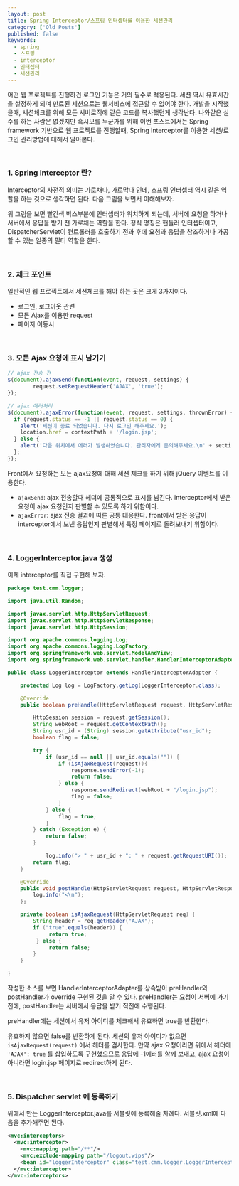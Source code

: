 ```yaml
---
layout: post
title: Spring Interceptor/스프링 인터셉터를 이용한 세션관리
category: ['Old Posts']
published: false
keywords:
  - spring
  - 스프링
  - interceptor
  - 인터셉터
  - 세션관리
---
```


어떤 웹 프로젝트를 진행하건 로그인 기능은 거의 필수로 적용된다. 세션 역시 유효시간을 설정하게 되며 만료된 세션으로는 웹서비스에 접근할 수 없어야 한다. 개발을 시작했을때, 세션체크를 위해 모든 서버로직에 같은 코드를 복사했던게 생각난다. 나와같은 실수를 하는 사람은 없겠지만 혹시모를 누군가를 위해 이번 포스트에서는 Spring framework 기반으로 웹 프로젝트를 진행할때, Spring Interceptor를 이용한 세션/로그인 관리방법에 대해서 알아본다.

<br/>

### 1. Spring Interceptor 란?

Interceptor의 사전적 의미는 가로채다, 가로막다 인데, 스프링 인터셉터 역시 같은 역할을 하는 것으로 생각하면 된다. 다음 그림을 보면서 이해해보자.

[//]: # (![interceptor]&#40;{{"/images/posts/interceptor.png"| relative_url}}&#41;)
[//]: # (*<a href="https://addio3305.tistory.com/43?category=772645">사진 출처</a>*)

위 그림을 보면 빨간색 박스부분에 인터셉터가 위치하게 되는데, 서버에 요청을 하거나 서버에서 응답을 받기 전 가로채는 역할을 한다. 정식 명칭은 핸들러 인터셉터이고, DispatcherServlet이 컨트롤러를 호출하기 전과 후에 요청과 응답을 참조하거나 가공할 수 있는 일종의 필터 역할을 한다.

<br/>

### 2. 체크 포인트

일반적인 웹 프로젝트에서 세션체크를 해야 하는 곳은 크게 3가지이다.

- 로그인, 로그아웃 관련
- 모든 Ajax를 이용한 request
- 페이지 이동시

<br/>

### 3. 모든 Ajax 요청에 표시 남기기

```javascript
// ajax 전송 전
$(document).ajaxSend(function(event, request, settings) {
		request.setRequestHeader('AJAX', 'true');
});

// ajax 에러처리
$(document).ajaxError(function(event, request, settings, thrownError) {
  if (request.status == -1 || request.status == 0) {
    alert('세션이 종료 되었습니다. 다시 로그인 해주세요.');
    location.href = contextPath + '/login.jsp';
  } else {
    alert('다음 위치에서 에러가 발생하였습니다. 관리자에게 문의해주세요.\n' + settings.url);
  };
});
```

Front에서 요청하는 모든 ajax요청에 대해 세션 체크를 하기 위해 jQuery 이벤트를 이용한다.
- `ajaxSend`: ajax 전송할때 헤더에 공통적으로 표시를 남긴다. interceptor에서 받은 요청이 ajax 요청인지 판별할 수 있도록 하기 위함이다.
- `ajaxError`: ajax 전송 결과에 따른 공통 대응한다. front에서 받은 응답이 interceptor에서 보낸 응답인지 판별해서 특정 페이지로 돌려보내기 위함이다.

<br/>

### 4. LoggerInterceptor.java 생성

이제 interceptor를 직접 구현해 보자.

```java
package test.cmm.logger;

import java.util.Random;

import javax.servlet.http.HttpServletRequest;
import javax.servlet.http.HttpServletResponse;
import javax.servlet.http.HttpSession;

import org.apache.commons.logging.Log;
import org.apache.commons.logging.LogFactory;
import org.springframework.web.servlet.ModelAndView;
import org.springframework.web.servlet.handler.HandlerInterceptorAdapter;

public class LoggerInterceptor extends HandlerInterceptorAdapter {

	protected Log log = LogFactory.getLog(LoggerInterceptor.class);

	@Override
	public boolean preHandle(HttpServletRequest request, HttpServletResponse response, Object handler) throws Exception {

		HttpSession session = request.getSession();
		String webRoot = request.getContextPath();
		String usr_id = (String) session.getAttribute("usr_id");
		boolean flag = false;

        try {
        	if (usr_id == null || usr_id.equals("")) {
                if (isAjaxRequest(request)){
                    response.sendError(-1);
                    return false;
                } else {
                    response.sendRedirect(webRoot + "/login.jsp");
                    flag = false;
                }
            } else {
                flag = true;
            }
        } catch (Exception e) {
            return false;
        }

		    log.info("> " + usr_id + ": " + request.getRequestURI());
        return flag;
	}

	@Override
	public void postHandle(HttpServletRequest request, HttpServletResponse response, Object handler, ModelAndView modelAndView) throws Exception {
		log.info("<\n");
	};

	private boolean isAjaxRequest(HttpServletRequest req) {
        String header = req.getHeader("AJAX");
        if ("true".equals(header)) {
        	 return true;
         } else {
        	 return false;
        }
    }

}
```

작성한 소스를 보면 HandlerInterceptorAdapter를 상속받아 preHandler와 postHandler가 override 구현된 것을 알 수 있다.
preHandler는 요청이 서버에 가기 전에, postHandler는 서버에서 응답을 받기 직전에 수행된다.

preHandler에는 세션에서 유저 아이디를 체크해서 유효하면 true를 반환한다.

유효하지 않으면 false를 반환하게 된다. 세션의 유저 아이디가 없으면 `isAjaxRequest(request)` 에서 헤더를 검사한다. 만약 ajax 요청이라면 위에서 헤더에 `'AJAX': true` 를 삽입하도록 구현했으므로 응답에 -1에러를 함께 보내고, ajax 요청이 아니라면 login.jsp 페이지로 redirect하게 된다.

<br/>

### 5. Dispatcher servlet 에 등록하기

위에서 만든 LoggerInterceptor.java를 서블릿에 등록해줄 차례다. 서블릿.xml에 다음을 추가해주면 된다.

```xml
<mvc:interceptors>
  <mvc:interceptor>
    <mvc:mapping path="/**"/>
    <mvc:exclude-mapping path="/logout.wips"/>
    <bean id="loggerInterceptor" class="test.cmm.logger.LoggerInterceptor"></bean>
  </mvc:interceptor>
</mvc:interceptors>
```
